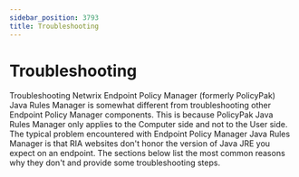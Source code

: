 ```yaml
---
sidebar_position: 3793
title: Troubleshooting
---
```


# Troubleshooting

Troubleshooting Netwrix Endpoint Policy Manager (formerly PolicyPak) Java Rules Manager is somewhat different from troubleshooting other Endpoint Policy Manager components. This is because PolicyPak Java Rules Manager only applies to the Computer side and not to the User side. The typical problem encountered with Endpoint Policy Manager Java Rules Manager is that RIA websites don't honor the version of Java JRE you expect on an endpoint. The sections below list the most common reasons why they don't and provide some troubleshooting steps.